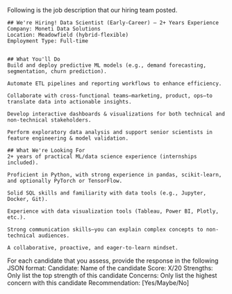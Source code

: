 Following is the job description that our hiring team posted. 

```
## We're Hiring! Data Scientist (Early‑Career) – 2+ Years Experience
Company: Moneti Data Solutions
Location: Meadowfield (hybrid-flexible)
Employment Type: Full-time


## What You'll Do
Build and deploy predictive ML models (e.g., demand forecasting, segmentation, churn prediction).

Automate ETL pipelines and reporting workflows to enhance efficiency.

Collaborate with cross-functional teams—marketing, product, ops—to translate data into actionable insights.

Develop interactive dashboards & visualizations for both technical and non‑technical stakeholders.

Perform exploratory data analysis and support senior scientists in feature engineering & model validation.

## What We're Looking For
2+ years of practical ML/data science experience (internships included).

Proficient in Python, with strong experience in pandas, scikit-learn, and optionally PyTorch or TensorFlow.

Solid SQL skills and familiarity with data tools (e.g., Jupyter, Docker, Git).

Experience with data visualization tools (Tableau, Power BI, Plotly, etc.).

Strong communication skills—you can explain complex concepts to non-technical audiences.

A collaborative, proactive, and eager-to-learn mindset. 
```

For each candidate that you assess, provide the response in the following JSON format:
Candidate: Name of the candidate
Score: X/20 
Strengths: Only list the top strength of this candidate
Concerns: Only list the highest concern with this candidate
Recommendation: [Yes/Maybe/No] 
